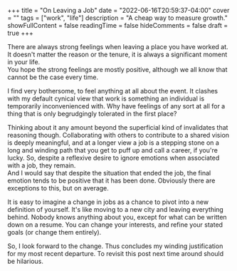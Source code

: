 +++
title = "On Leaving a Job"
date = "2022-06-16T20:59:37-04:00"
cover = ""
tags = ["work", "life"]
description = "A cheap way to measure growth."
showFullContent = false
readingTime = false
hideComments = false
draft = true
+++

There are always strong feelings when leaving a place you have worked at. 
It doesn't matter the reason or the tenure, it 
is always a significant moment in your life.  
You hope the strong feelings are mostly positive, although we all know that 
cannot be the case every time. 

I find very bothersome, to feel anything at all about the event. 
It clashes with my default cynical view that work is 
something an individual is temporarily inconvenienced with. 
Why have feelings of any sort at all for a thing that is only begrudgingly 
tolerated in the first place? 

Thinking about it any amount beyond the superficial kind of invalidates that 
reasoning though. Collaborating with others to 
contribute to a shared vision is deeply meaningful, and 
at a longer view a job is a stepping stone on a long 
and winding path that you get to puff up and call a career, 
if you're lucky. 
So, despite a reflexive desire to ignore emotions when associated 
with a job, they remain.   
And I would say that despite the situation that ended the job, 
the final emotion tends to be positive that it has been done. 
Obviously there are exceptions to this, but on average. 

It is easy to imagine a change in jobs as a chance to pivot into a new 
definition of yourself. It's like moving to a new city and leaving everything behind. 
Nobody knows anything about you, except for 
what can be written down on a resume. You can change 
your interests, and refine your stated goals (or change them entirely). 

So, I look forward to the change. Thus concludes my winding justification 
for my most recent departure. 
To revisit this post next time around should be hilarious.

